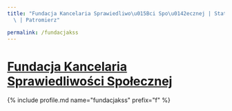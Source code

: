 ```yaml
---
title: "Fundacja Kancelaria Sprawiedliwo\u015Bci Spo\u0142ecznej | Statystyki patronite.pl\
  \ | Patromierz"

permalink: /fundacjakss
---
```


# [Fundacja Kancelaria Sprawiedliwości Społecznej](https://patronite.pl/fundacjakss)

{% include profile.md name="fundacjakss" prefix="f" %}
